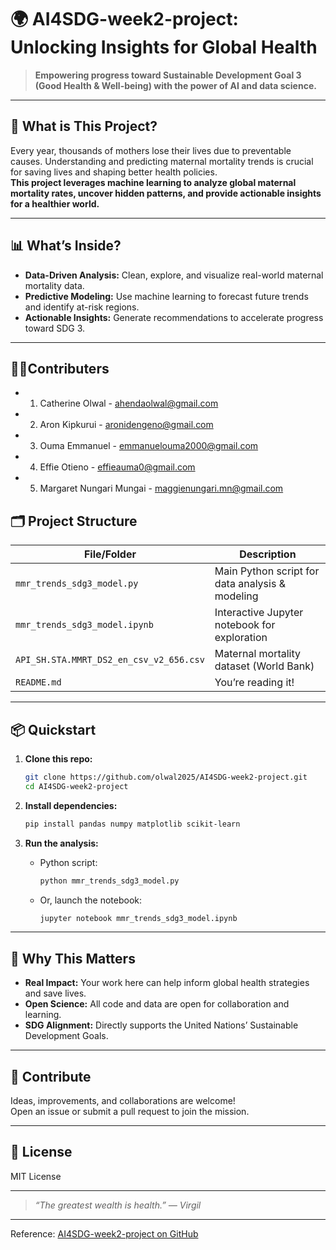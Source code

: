 # 🌍 AI4SDG-week2-project: Unlocking Insights for Global Health

> **Empowering progress toward Sustainable Development Goal 3 (Good Health & Well-being) with the power of AI and data science.**

---

## 🚀 What is This Project?

Every year, thousands of mothers lose their lives due to preventable causes. Understanding and predicting maternal mortality trends is crucial for saving lives and shaping better health policies.  
**This project leverages machine learning to analyze global maternal mortality rates, uncover hidden patterns, and provide actionable insights for a healthier world.**

---

## 📊 What’s Inside?

- **Data-Driven Analysis:** Clean, explore, and visualize real-world maternal mortality data.
- **Predictive Modeling:** Use machine learning to forecast future trends and identify at-risk regions.
- **Actionable Insights:** Generate recommendations to accelerate progress toward SDG 3.

---
## 🧑‍💻Contributers
-  1. Catherine Olwal  - ahendaolwal@gmail.com
-  2. Aron Kipkurui  - aronidengeno@gmail.com
-  3. Ouma Emmanuel  - emmanuelouma2000@gmail.com
-  4.  Effie Otieno  - effieauma0@gmail.com
-  5. Margaret Nungari Mungai  - maggienungari.mn@gmail.com

## 🗂️ Project Structure

| File/Folder                        | Description                                      |
|------------------------------------|--------------------------------------------------|
| `mmr_trends_sdg3_model.py`         | Main Python script for data analysis & modeling  |
| `mmr_trends_sdg3_model.ipynb`      | Interactive Jupyter notebook for exploration     |
| `API_SH.STA.MMRT_DS2_en_csv_v2_656.csv` | Maternal mortality dataset (World Bank)     |
| `README.md`                        | You’re reading it!                               |

---

## 📦 Quickstart

1. **Clone this repo:**
   ```bash
   git clone https://github.com/olwal2025/AI4SDG-week2-project.git
   cd AI4SDG-week2-project
   ```

2. **Install dependencies:**
   ```bash
   pip install pandas numpy matplotlib scikit-learn
   ```

3. **Run the analysis:**
   - Python script:
     ```bash
     python mmr_trends_sdg3_model.py
     ```
   - Or, launch the notebook:
     ```bash
     jupyter notebook mmr_trends_sdg3_model.ipynb
     ```

---

## 🌟 Why This Matters

- **Real Impact:** Your work here can help inform global health strategies and save lives.
- **Open Science:** All code and data are open for collaboration and learning.
- **SDG Alignment:** Directly supports the United Nations’ Sustainable Development Goals.

---

## 🤝 Contribute

Ideas, improvements, and collaborations are welcome!  
Open an issue or submit a pull request to join the mission.

---

## 📜 License

MIT License

---

> _“The greatest wealth is health.” — Virgil_

---

Reference: [AI4SDG-week2-project on GitHub](https://github.com/olwal2025/AI4SDG-week2-project/tree/main)

